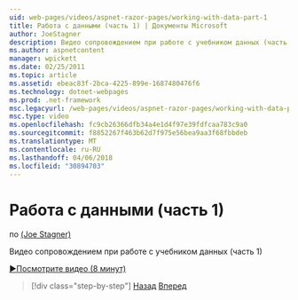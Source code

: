 ```yaml
---
uid: web-pages/videos/aspnet-razor-pages/working-with-data-part-1
title: Работа с данными (часть 1) | Документы Microsoft
author: JoeStagner
description: Видео сопровождением при работе с учебником данных (часть 1)
ms.author: aspnetcontent
manager: wpickett
ms.date: 02/25/2011
ms.topic: article
ms.assetid: ebeac83f-2bca-4225-899e-1687480476f6
ms.technology: dotnet-webpages
ms.prod: .net-framework
msc.legacyurl: /web-pages/videos/aspnet-razor-pages/working-with-data-part-1
msc.type: video
ms.openlocfilehash: fc9cb26366dfb34a4e1d4f97e39fdfcaa783c9a0
ms.sourcegitcommit: f8852267f463b62d7f975e56bea9aa3f68fbbdeb
ms.translationtype: MT
ms.contentlocale: ru-RU
ms.lasthandoff: 04/06/2018
ms.locfileid: "30894703"
---
```

<a name="working-with-data-part-1"></a>Работа с данными (часть 1)
====================
по [(Joe Stagner)](https://github.com/JoeStagner)

Видео сопровождением при работе с учебником данных (часть 1)

[&#9654;Посмотрите видео (8 минут)](https://channel9.msdn.com/Blogs/ASP-NET-Site-Videos/working-with-data-part-1)

> [!div class="step-by-step"]
> [Назад](working-with-forms-part-2.md)
> [Вперед](working-with-data-part-2.md)

